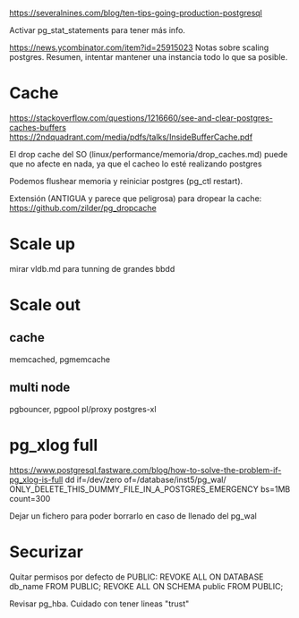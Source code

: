 https://severalnines.com/blog/ten-tips-going-production-postgresql

Activar pg_stat_statements para tener más info.

https://news.ycombinator.com/item?id=25915023
Notas sobre scaling postgres. Resumen, intentar mantener una instancia todo lo que sa posible.


# Cache
https://stackoverflow.com/questions/1216660/see-and-clear-postgres-caches-buffers
https://2ndquadrant.com/media/pdfs/talks/InsideBufferCache.pdf

El drop cache del SO (linux/performance/memoria/drop_caches.md) puede que no afecte en nada, ya que el cacheo lo esté realizando postgres

Podemos flushear memoria y reiniciar postgres (pg_ctl restart).

Extensión (ANTIGUA y parece que peligrosa) para dropear la cache: https://github.com/zilder/pg_dropcache


# Scale up
mirar vldb.md para tunning de grandes bbdd

# Scale out
## cache
memcached, pgmemcache

## multi node
pgbouncer, pgpool
pl/proxy
postgres-xl


# pg_xlog full
https://www.postgresql.fastware.com/blog/how-to-solve-the-problem-if-pg_xlog-is-full
dd if=/dev/zero of=/database/inst5/pg_wal/
ONLY_DELETE_THIS_DUMMY_FILE_IN_A_POSTGRES_EMERGENCY  bs=1MB count=300

Dejar un fichero para poder borrarlo en caso de llenado del pg_wal


# Securizar
Quitar permisos por defecto de PUBLIC:
REVOKE ALL ON DATABASE db_name FROM PUBLIC;
REVOKE ALL ON SCHEMA public FROM PUBLIC;

Revisar pg_hba. Cuidado con tener lineas "trust"
